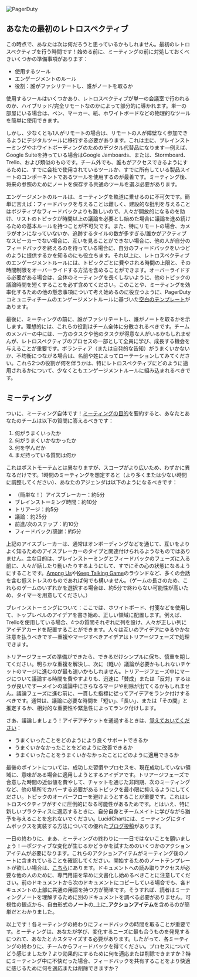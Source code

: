 ![PagerDuty](/assets/images/headers/Retros-NextSteps.png)

## あなたの最初のレトロスペクティブ

この時点で、あなたは次は何だろうと思っているかもしれません。最初のレトロスペクティブを行う時間です！始める前に、ミーティングの前に対処しておくべきいくつかの準備事項があります：

- 使用するツール
- エンゲージメントのルール
- 役割：誰がファシリテートし、誰がノートを取るか

使用するツールはいくつかあり、レトロスペクティブが単一の会議室で行われるのか、ハイブリッド/完全リモートなのかによって部分的に導かれます。単一の部屋にいる場合は、ペン、マーカー、紙、ホワイトボードなどの物理的なツールを簡単に使用できます。

しかし、少なくとも1人がリモートの場合は、リモートの人が障壁なく参加できるようにデジタルツールに移行する必要があります。これは主に、ブレインストーミングやホワイトボーディングのためのデジタル代替品になります—例えば、Google Suiteを持っている場合はGoogle Jamboards、または、Stormboard、Trello、および類似のものです。チーム外でも、誰もがアクセスできるようにするために、すでに会社で使用されているツールか、すでに所有している製品スイートのコンポーネントであるツールを使用するのが最善です。ミーティング後、将来の参照のためにノートを保存する共通のツールを選ぶ必要があります。

エンゲージメントのルールは、ミーティングを軌道に乗せるのに不可欠です。簡単に言えば：フィードバックを与えることは難しく、建設的な批判を与えることはポジティブなフィードバックよりも難しいので、人々が開放的になるのを助け、リストのトピックが時間以上の議論を必要とし始めた場合に議論を進め続けるための基本ルールを持つことが不可欠です。また、特にリモートの場合、カメラがオンになっていないか、追跡するタイルの数が多すぎる/誰かがアクティブなスピーカーでない場合に、互いを見ることができない場合に、他の人が自分のフィードバックを終えるのを待っている場合に、自分のフィードバックをいつどのように提供するかを知るのにも役立ちます。それ以上に、レトロスペクティブのエンゲージメントルールには、トピックごとに費やされる時間の上限と、その時間制限をオーバーライドする方法を含めることができます。オーバーライドする必要がある場合は、全体のミーティングを長くしないように、他のトピックの議論時間を短くすることを必ず含めてください。このことや、ミーティングを効率化するための他の懸念事項について考え始めるのに役立つように、PagerDutyコミュニティチームのエンゲージメントルールに基づいた[空白のテンプレート](https://docs.google.com/presentation/d/1N4mAtI9Yaw1ZX0AkkyStJ41HwDgj__Kg3tQQgMHo1SA/edit#slide=id.g7c38cb8f37_0_2260)があります。

最後に、ミーティングの前に、誰がファシリテートし、誰がノートを取るかを示します。理想的には、これらの役割はチーム全体に分散されるべきです。チームのメンバーの中には、一方のタスクや他のタスクが得意な人がいるかもしれませんが、レトロスペクティブのプロセスの一部として全員に学び、成長する機会を与えることが重要です。ボランティア（または自発的な告知）がうまくいかないか、不均衡につながる場合は、名前や姓によってローテーションしてみてください。これら2つの役割が何を伴うかは、特にレトロスペクティブにどのように適用されるかについて、少なくともエンゲージメントルールに組み込まれるべきです。

## ミーティング

ついに、ミーティング自体です！[ミーティングの目的](https://retrospectives.pagerduty.com/during/)を要約すると、あなたとあなたのチームは以下の質問に答えるべきです：

1. 何がうまくいったか
1. 何がうまくいかなかったか
1. 何を学んだか
1. まだ持っている質問は何か

これはポストモーテムとは異なりますが、スコープがより広いため、わずかに異なるだけです。1時間のミーティングを想定すると（より多くまたは少ない時間に調整してください）、あなたのアジェンダは以下のようになるべきです：

- （簡単な！）アイスブレーカー：約5分
- ブレインストーミング時間：約10分
- トリアージ：約5分
- 議論：約25分
- 前進/次のステップ：約10分
- フィードバック/感謝：約5分

上記のアイスブレーカーは、通常はオンボーディングなどを通じて、互いをよりよく知るためのアイスブレーカーのタイプと関連付けられるようなものではありません。主な目的は、ブレインストーミングとフィードバックのフェーズに入る前に、人々が話したり動いたりするようにして、すでにその心の状態になるようにすることです。[Among Us](https://en.wikipedia.org/wiki/Among_Us)や[Keep Talking Game](https://keeptalkinggame.com/)のラウンドなど、多くの会話を含む低ストレスのものであれば何でも構いません。（ゲームの長さのため、これらのゲームのいずれかを選択する場合は、約5分で終わらない可能性が高いため、タイマーを用意してください。）

ブレインストーミングについて：ここでは、ホワイトボード、付箋などを使用して、トップレベルのアイデアを書き始め、正しい領域に配置します。例えば、Trelloを使用している場合、4つの質問それぞれに列を設け、人々が正しい列にアイデアカードを配置することができます。人々は互いのアイデアにゆるやかな注意を払うべきです—重複やマージすべきアイデアはトリアージフェーズで処理できます。

トリアージフェーズの準備ができたら、できるだけシンプルに保ち、慎重を期してください。明らかな重複を解決し、次に（軽い）議論が必要かもしれないチケットのマージに進むのが最も速いかもしれません。トリアージフェーズ中にマージについて議論する時間を費やすよりも、迅速に「賛成」または「反対」するほうが良いです—メインの議論中にさらなるマージや削除が出てくるかもしれません。議論フェーズに進む前に、一貫した指標に従ってアイデアをランク付けするべきです。通常は、議論に必要な時間を「短い」、「長い」、または「その間」と推定するか、相対的な重要性や緊急性によってランク付けします。

さあ、議論しましょう！アイデアチケットを通過するときは、[覚えておいてください](https://retrospectives.pagerduty.com/during/)：

- うまくいったことをどのようにより良くサポートできるか
- うまくいかなかったことをどのように改善できるか
- うまくいったことをうまくいかなかったことにどのように適用できるか

最後のポイントについては、成功した習慣やプロセスを、現在成功していない領域に、意味がある場合に適用しようとするアイデアです。トリアージフェーズで合意した時間の近似値を費やして、チャットを通じた非同期、次のミーティングなど、他の場所でカバーする必要があるトピックを最小限に抑えるようにしてください。トピックのオーバーフローを避けようとすることが重要です。これはレトロスペクティブがすぐに圧倒的になる可能性があるためです。とはいえ、特に新しいプラクティスに適応するときに、自分自身とチームメイトに学びながら猶予を与えることを忘れないでください。LucidChartには、ミーティングにタイムボックスを実装する方法についての優れた[ブログ投稿](https://www.lucidchart.com/blog/what-is-timeboxing)があります。

一日の終わりに、まあ、ミーティングの終わりに—一日ではないことを願いましょう！—ポジティブな変化が生じるかどうかを試すためのいくつかのアクションアイテムが必要になります。これらのアクションアイテムがミーティング後のノートに含まれていることを確認してください。開始するためのノートテンプレートが欲しい場合は、[こちら](https://docs.google.com/document/d/19M93owg0sNV2n0fDg2JlhS9Z33zi1QDaWd7RJUq9o6k/edit#)にあります。ドキュメントへの読み取りアクセスが必要な他の人のために、専門用語を早めに文書化し始めるべきことに注意してください。前のドキュメントから次のドキュメントにコピーしている場合でも、各ドキュメントの上部に共通の用語を持つ方が簡単です。そうすれば、読者はミーティングノートを理解するために別のドキュメントを調べる必要がありません。可視性の観点から、自由形式の**ノート**の_上に_**アクションアイテム**を含めるのが簡単だとわかりました。

以上です！各ミーティングの終わりにフィードバックの時間を取ることが重要です。ミーティングは、あなたが学び、変化するニーズに最も合うものを発見するにつれて、あなたとカスタマイズする必要があります。したがって、各ミーティングの終わりに、チームからフィードバックを得てください。プロセスについてどう感じましたか？より効果的にするために何を適応または削除できますか？特にミーティング中に不快だった場合、フィードバックを共有することをより快適に感じるために何を適応または削除できますか？
